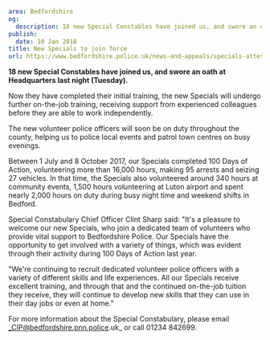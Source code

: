 ```yaml
area: Bedfordshire
og:
  description: 18 new Special Constables have joined us, and swore an oath at Headquarters last night (Tuesday).
publish:
  date: 10 Jan 2018
title: New Specials to join force
url: https://www.bedfordshire.police.uk/news-and-appeals/specials-attestation-january-2018
```

**18 new Special Constables have joined us, and swore an oath at Headquarters last night (Tuesday).**

Now they have completed their initial training, the new Specials will undergo further on-the-job training, receiving support from experienced colleagues before they are able to work independently.

The new volunteer police officers will soon be on duty throughout the county, helping us to police local events and patrol town centres on busy evenings.

Between 1 July and 8 October 2017, our Specials completed 100 Days of Action, volunteering more than 16,000 hours, making 95 arrests and seizing 27 vehicles. In that time, the Specials also volunteered around 340 hours at community events, 1,500 hours volunteering at Luton airport and spent nearly 2,000 hours on duty during busy night time and weekend shifts in Bedford.

Special Constabulary Chief Officer Clint Sharp said: "It's a pleasure to welcome our new Specials, who join a dedicated team of volunteers who provide vital support to Bedfordshire Police. Our Specials have the opportunity to get involved with a variety of things, which was evident through their activity during 100 Days of Action last year.

"We're continuing to recruit dedicated volunteer police officers with a variety of different skills and life experiences. All our Specials receive excellent training, and through that and the continued on-the-job tuition they receive, they will continue to develop new skills that they can use in their day jobs or even at home."

For more information about the Special Constabulary, please email _CIP@bedfordshire.pnn.police.uk_ or call 01234 842699.
